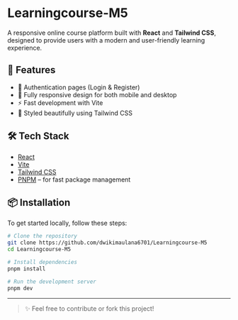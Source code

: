 # Learningcourse-M5

A responsive online course platform built with **React** and **Tailwind CSS**, designed to provide users with a modern and user-friendly learning experience.

## 🚀 Features

- 🔐 Authentication pages (Login & Register)
- 📱 Fully responsive design for both mobile and desktop
- ⚡ Fast development with Vite
- 💅 Styled beautifully using Tailwind CSS

## 🛠️ Tech Stack

- [React](https://reactjs.org/)
- [Vite](https://vitejs.dev/)
- [Tailwind CSS](https://tailwindcss.com/)
- [PNPM](https://pnpm.io/) – for fast package management

## 📦 Installation

To get started locally, follow these steps:

```bash
# Clone the repository
git clone https://github.com/dwikimaulana6701/Learningcourse-M5
cd Learningcourse-M5

# Install dependencies
pnpm install

# Run the development server
pnpm dev
```
---

> ✨ Feel free to contribute or fork this project!